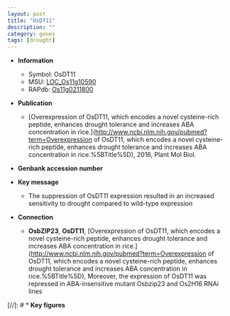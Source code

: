 ```yaml
---
layout: post
title: "OsDT11"
description: ""
category: genes
tags: [drought]
---
```


* **Information**  
    + Symbol: OsDT11  
    + MSU: [LOC_Os11g10590](http://rice.plantbiology.msu.edu/cgi-bin/ORF_infopage.cgi?orf=LOC_Os11g10590)  
    + RAPdb: [Os11g0211800](http://rapdb.dna.affrc.go.jp/viewer/gbrowse_details/irgsp1?name=Os11g0211800)  

* **Publication**  
    + [Overexpression of OsDT11, which encodes a novel cysteine-rich peptide, enhances drought tolerance and increases ABA concentration in rice.](http://www.ncbi.nlm.nih.gov/pubmed?term=Overexpression of OsDT11, which encodes a novel cysteine-rich peptide, enhances drought tolerance and increases ABA concentration in rice.%5BTitle%5D), 2016, Plant Mol Biol.

* **Genbank accession number**  

* **Key message**  
    + The suppression of OsDT11 expression resulted in an increased sensitivity to drought compared to wild-type expression

* **Connection**  
    + __OsbZIP23__, __OsDT11__, [Overexpression of OsDT11, which encodes a novel cysteine-rich peptide, enhances drought tolerance and increases ABA concentration in rice.](http://www.ncbi.nlm.nih.gov/pubmed?term=Overexpression of OsDT11, which encodes a novel cysteine-rich peptide, enhances drought tolerance and increases ABA concentration in rice.%5BTitle%5D), Moreover, the expression of OsDT11 was repressed in ABA-insensitive mutant Osbzip23 and Os2H16 RNAi lines

[//]: # * **Key figures**  


